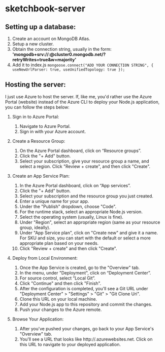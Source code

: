 # sketchbook-server


## Setting up a database:
1. Create an account on MongoDB Atlas.
2. Setup a new cluster.
3. Obtain the connection string, usually in the form: **'mongodb+srv://<username>:<password>@cluster0.mongodb.net/<dbname>?retryWrites=true&w=majority'**
4. Add it to index.js
   ```mongoose.connect("ADD YOUR CONNECTION STRING", { useNewUrlParser: true, useUnifiedTopology: true });```

## Hosting the server:
I just use Azure to host the server. If, like me, you'd rather use the Azure Portal (website) instead of the Azure CLI to deploy your Node.js application, you can follow the steps below:

1. Sign in to Azure Portal:
   1. Navigate to Azure Portal.
   2. Sign in with your Azure account.

2. Create a Resource Group:
   1. On the Azure Portal dashboard, click on “Resource groups”.
   2. Click the "+ Add" button.
   3. Select your subscription, give your resource group a name, and select a region. Click "Review + create", and then click "Create".

3. Create an App Service Plan:
   1. In the Azure Portal dashboard, click on “App services”.
   2. Click the "+ Add" button.
   3. Select your subscription and the resource group you just created.
   4. Enter a unique name for your app.
   5. Under the "Publish" dropdown, choose "Code".
   6. For the runtime stack, select an appropriate Node.js version.
   7. Select the operating system (usually, Linux is fine).
   8. Under "Region", select an appropriate region (same as your resource group, ideally).
   9. Under "App Service plan", click on "Create new" and give it a name. For SKU and size, you can start with the default or select a more appropriate plan based on your needs.
   10. Click "Review + create" and then click "Create".

4. Deploy from Local Environment:
   1. Once the App Service is created, go to the "Overview" tab.
   2. In the menu, under "Deployment", click on “Deployment Center”.
   3. For source control, select “Local Git”.
   4. Click "Continue" and then click "Finish".
   5. After the configuration is completed, you'll see a Git URL under "Deployment Center" > "Settings" > "Git" > "Git Clone Uri".
   6. Clone this URL on your local machine.
   7. Add your Node.js app to this repository and commit the changes.
   8. Push your changes to the Azure remote.

5. Browse Your Application:
   1. After you've pushed your changes, go back to your App Service's "Overview" tab.
   2. You'll see a URL that looks like http://<app-name>.azurewebsites.net. Click on this URL to navigate to your deployed application.

